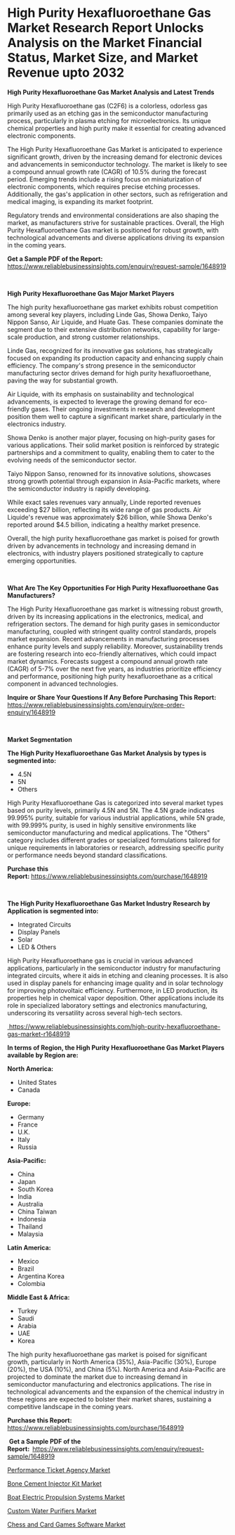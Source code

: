 <p><h1>High Purity Hexafluoroethane Gas Market Research Report Unlocks Analysis on the Market Financial Status, Market Size, and Market Revenue upto 2032</h1></p><p><strong>High Purity Hexafluoroethane Gas Market Analysis and Latest Trends</strong></p>
<p><p>High Purity Hexafluoroethane gas (C2F6) is a colorless, odorless gas primarily used as an etching gas in the semiconductor manufacturing process, particularly in plasma etching for microelectronics. Its unique chemical properties and high purity make it essential for creating advanced electronic components. </p><p>The High Purity Hexafluoroethane Gas Market is anticipated to experience significant growth, driven by the increasing demand for electronic devices and advancements in semiconductor technology. The market is likely to see a compound annual growth rate (CAGR) of 10.5% during the forecast period. Emerging trends include a rising focus on miniaturization of electronic components, which requires precise etching processes. Additionally, the gas's application in other sectors, such as refrigeration and medical imaging, is expanding its market footprint.</p><p>Regulatory trends and environmental considerations are also shaping the market, as manufacturers strive for sustainable practices. Overall, the High Purity Hexafluoroethane Gas market is positioned for robust growth, with technological advancements and diverse applications driving its expansion in the coming years.</p></p>
<p><strong>Get a Sample PDF of the Report:&nbsp;</strong> <a href="https://www.reliablebusinessinsights.com/enquiry/request-sample/1648919?utm_campaign=39&utm_medium=2&utm_source=Github&utm_content=ia&utm_term=26032025&utm_id=high-purity-hexafluoroethane-gas">https://www.reliablebusinessinsights.com/enquiry/request-sample/1648919</a></p>
<p>&nbsp;</p>
<p><strong>High Purity Hexafluoroethane Gas Major Market Players</strong></p>
<p><p>The high purity hexafluoroethane gas market exhibits robust competition among several key players, including Linde Gas, Showa Denko, Taiyo Nippon Sanso, Air Liquide, and Huate Gas. These companies dominate the segment due to their extensive distribution networks, capability for large-scale production, and strong customer relationships.</p><p>Linde Gas, recognized for its innovative gas solutions, has strategically focused on expanding its production capacity and enhancing supply chain efficiency. The company's strong presence in the semiconductor manufacturing sector drives demand for high purity hexafluoroethane, paving the way for substantial growth.</p><p>Air Liquide, with its emphasis on sustainability and technological advancements, is expected to leverage the growing demand for eco-friendly gases. Their ongoing investments in research and development position them well to capture a significant market share, particularly in the electronics industry.</p><p>Showa Denko is another major player, focusing on high-purity gases for various applications. Their solid market position is reinforced by strategic partnerships and a commitment to quality, enabling them to cater to the evolving needs of the semiconductor sector.</p><p>Taiyo Nippon Sanso, renowned for its innovative solutions, showcases strong growth potential through expansion in Asia-Pacific markets, where the semiconductor industry is rapidly developing.</p><p>While exact sales revenues vary annually, Linde reported revenues exceeding $27 billion, reflecting its wide range of gas products. Air Liquide's revenue was approximately $26 billion, while Showa Denko's reported around $4.5 billion, indicating a healthy market presence.</p><p>Overall, the high purity hexafluoroethane gas market is poised for growth driven by advancements in technology and increasing demand in electronics, with industry players positioned strategically to capture emerging opportunities.</p></p>
<p>&nbsp;</p>
<p><strong>What Are The Key Opportunities For High Purity Hexafluoroethane Gas Manufacturers?</strong></p>
<p><p>The High Purity Hexafluoroethane gas market is witnessing robust growth, driven by its increasing applications in the electronics, medical, and refrigeration sectors. The demand for high purity gases in semiconductor manufacturing, coupled with stringent quality control standards, propels market expansion. Recent advancements in manufacturing processes enhance purity levels and supply reliability. Moreover, sustainability trends are fostering research into eco-friendly alternatives, which could impact market dynamics. Forecasts suggest a compound annual growth rate (CAGR) of 5-7% over the next five years, as industries prioritize efficiency and performance, positioning high purity hexafluoroethane as a critical component in advanced technologies.</p></p>
<p><strong>Inquire or Share Your Questions If Any Before Purchasing This Report:</strong> <a href="https://www.reliablebusinessinsights.com/enquiry/pre-order-enquiry/1648919?utm_campaign=39&utm_medium=2&utm_source=Github&utm_content=ia&utm_term=26032025&utm_id=high-purity-hexafluoroethane-gas">https://www.reliablebusinessinsights.com/enquiry/pre-order-enquiry/1648919</a></p>
<p>&nbsp;</p>
<p><strong>Market Segmentation</strong></p>
<p><strong>The High Purity Hexafluoroethane Gas Market Analysis by types is segmented into:</strong></p>
<p><ul><li>4.5N</li><li>5N</li><li>Others</li></ul></p>
<p><p>High Purity Hexafluoroethane Gas is categorized into several market types based on purity levels, primarily 4.5N and 5N. The 4.5N grade indicates 99.995% purity, suitable for various industrial applications, while 5N grade, with 99.999% purity, is used in highly sensitive environments like semiconductor manufacturing and medical applications. The "Others" category includes different grades or specialized formulations tailored for unique requirements in laboratories or research, addressing specific purity or performance needs beyond standard classifications.</p></p>
<p><strong>Purchase this Report:&nbsp;</strong><a href="https://www.reliablebusinessinsights.com/purchase/1648919?utm_campaign=39&utm_medium=2&utm_source=Github&utm_content=ia&utm_term=26032025&utm_id=high-purity-hexafluoroethane-gas">https://www.reliablebusinessinsights.com/purchase/1648919</a></p>
<p>&nbsp;</p>
<p><strong>The High Purity Hexafluoroethane Gas Market Industry Research by Application is segmented into:</strong></p>
<p><ul><li>Integrated Circuits</li><li>Display Panels</li><li>Solar</li><li>LED & Others</li></ul></p>
<p><p>High Purity Hexafluoroethane gas is crucial in various advanced applications, particularly in the semiconductor industry for manufacturing integrated circuits, where it aids in etching and cleaning processes. It is also used in display panels for enhancing image quality and in solar technology for improving photovoltaic efficiency. Furthermore, in LED production, its properties help in chemical vapor deposition. Other applications include its role in specialized laboratory settings and electronics manufacturing, underscoring its versatility across several high-tech sectors.</p></p>
<p><a href="https://www.reliablebusinessinsights.com/high-purity-hexafluoroethane-gas-market-r1648919?utm_campaign=39&utm_medium=2&utm_source=Github&utm_content=ia&utm_term=26032025&utm_id=high-purity-hexafluoroethane-gas">&nbsp;https://www.reliablebusinessinsights.com/high-purity-hexafluoroethane-gas-market-r1648919</a></p>
<p><strong>In terms of Region, the High Purity Hexafluoroethane Gas Market Players available by Region are:</strong></p>
<p>
    <p> <strong> North America: </strong>
        <ul>
            <li>United States</li>
            <li>Canada</li>
        </ul>
        </p> 
    <p> <strong> Europe: </strong>
        <ul>
            <li>Germany</li>
            <li>France</li>
            <li>U.K.</li>
            <li>Italy</li>
            <li>Russia</li>
        </ul>
        </p> 
    <p> <strong> Asia-Pacific: </strong>
        <ul>
            <li>China</li>
            <li>Japan</li>
            <li>South Korea</li>
            <li>India</li>
            <li>Australia</li>
            <li>China Taiwan</li>
            <li>Indonesia</li>
            <li>Thailand</li>
            <li>Malaysia</li>
        </ul>
        </p> 
    <p> <strong> Latin America: </strong>
        <ul>
            <li>Mexico</li>
            <li>Brazil</li>
            <li>Argentina Korea</li>
            <li>Colombia</li>
        </ul>
        </p> 
    <p> <strong> Middle East & Africa: </strong>
        <ul>
            <li>Turkey</li>
            <li>Saudi</li>
            <li>Arabia</li>
            <li>UAE</li>
            <li>Korea</li>
        </ul>
    </p>
    </p>
<p><p>The high purity hexafluoroethane gas market is poised for significant growth, particularly in North America (35%), Asia-Pacific (30%), Europe (20%), the USA (10%), and China (5%). North America and Asia-Pacific are projected to dominate the market due to increasing demand in semiconductor manufacturing and electronics applications. The rise in technological advancements and the expansion of the chemical industry in these regions are expected to bolster their market shares, sustaining a competitive landscape in the coming years.</p></p>
<p><strong>Purchase this Report: </strong><a href="https://www.reliablebusinessinsights.com/purchase/1648919?utm_campaign=39&utm_medium=2&utm_source=Github&utm_content=ia&utm_term=26032025&utm_id=high-purity-hexafluoroethane-gas">https://www.reliablebusinessinsights.com/purchase/1648919</a></p>
<p>&nbsp;<strong>Get a Sample PDF of the Report:&nbsp;&nbsp;</strong><a href="https://www.reliablebusinessinsights.com/enquiry/request-sample/1648919?utm_campaign=39&utm_medium=2&utm_source=Github&utm_content=ia&utm_term=26032025&utm_id=high-purity-hexafluoroethane-gas">https://www.reliablebusinessinsights.com/enquiry/request-sample/1648919</a></p>
<p><strong></strong></p>
<p><p><a href="https://github.com/cingozascard/Market-Research-Report-List-1/blob/main/performance-ticket-agency-market.md?utm_campaign=39&utm_medium=2&utm_source=Github&utm_content=ia&utm_term=26032025&utm_id=high-purity-hexafluoroethane-gas">Performance Ticket Agency Market</a></p><p><a href="https://github.com/akitamegge65/Market-Research-Report-List-1/blob/main/bone-cement-injector-kit-market.md?utm_campaign=39&utm_medium=2&utm_source=Github&utm_content=ia&utm_term=26032025&utm_id=high-purity-hexafluoroethane-gas">Bone Cement Injector Kit Market</a></p><p><a href="https://github.com/ardgenoud/Market-Research-Report-List-1/blob/main/boat-electric-propulsion-systems-market.md?utm_campaign=39&utm_medium=2&utm_source=Github&utm_content=ia&utm_term=26032025&utm_id=high-purity-hexafluoroethane-gas">Boat Electric Propulsion Systems Market</a></p><p><a href="https://github.com/benasjuettk3/Market-Research-Report-List-1/blob/main/custom-water-purifiers-market.md?utm_campaign=39&utm_medium=2&utm_source=Github&utm_content=ia&utm_term=26032025&utm_id=high-purity-hexafluoroethane-gas">Custom Water Purifiers Market</a></p><p><a href="https://github.com/gauldvikerm6/Market-Research-Report-List-1/blob/main/chess-and-card-games-software-market.md?utm_campaign=39&utm_medium=2&utm_source=Github&utm_content=ia&utm_term=26032025&utm_id=high-purity-hexafluoroethane-gas">Chess and Card Games Software Market</a></p></p>